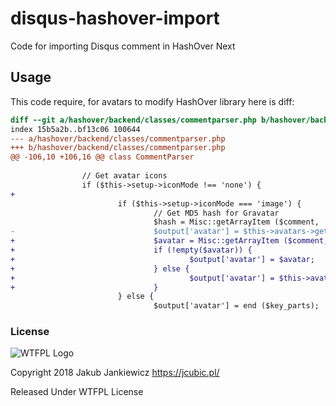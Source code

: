 # disqus-hashover-import
Code for importing Disqus comment in HashOver Next

## Usage

This code require, for avatars to modify HashOver library here is diff:

```diff
diff --git a/hashover/backend/classes/commentparser.php b/hashover/backend/classes/commentparser.php
index 15b5a2b..bf13c06 100644
--- a/hashover/backend/classes/commentparser.php
+++ b/hashover/backend/classes/commentparser.php
@@ -106,10 +106,16 @@ class CommentParser
 
                // Get avatar icons
                if ($this->setup->iconMode !== 'none') {
+
                        if ($this->setup->iconMode === 'image') {
                                // Get MD5 hash for Gravatar
                                $hash = Misc::getArrayItem ($comment, 'email_hash') ?: '';
-                               $output['avatar'] = $this->avatars->getGravatar ($hash);
+                               $avatar = Misc::getArrayItem ($comment, 'avatar');
+                               if (!empty($avatar)) {
+                                       $output['avatar'] = $avatar;
+                               } else {
+                                       $output['avatar'] = $this->avatars->getGravatar ($hash);
+                               }
                        } else {
                                $output['avatar'] = end ($key_parts);
```


### License
![WTFPL Logo](https://upload.wikimedia.org/wikipedia/commons/thumb/0/05/WTFPL_logo.svg/140px-WTFPL_logo.svg.png)

Copyright 2018 Jakub Jankiewicz <https://jcubic.pl/>

Released Under WTFPL License

